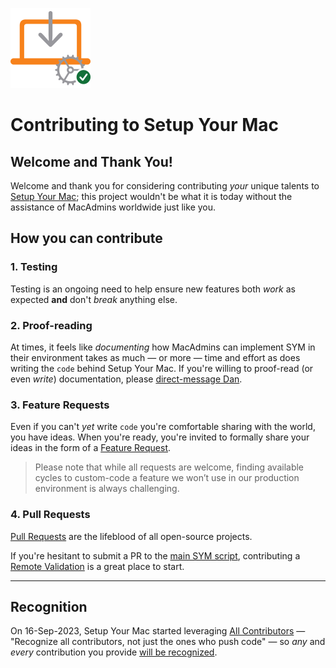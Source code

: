[<img alt="Setup Your Mac (1.12.0)" src="images/SYM_icon.png" width="128" />](https://snelson.us/sym)

# Contributing to Setup Your Mac

## Welcome and Thank You!
Welcome and thank you for considering contributing _your_ unique talents to [Setup Your Mac](https://snelson.us/sym); this project wouldn't be what it is today without the assistance of MacAdmins worldwide just like you.

## How you can contribute

### 1. Testing
Testing is an ongoing need to help ensure new features both _work_ as expected **and** don't _break_ anything else.

### 2. Proof-reading
At times, it feels like _documenting_ how MacAdmins can implement SYM in their environment takes as much — or more — time and effort as does writing the `code` behind Setup Your Mac. If you're willing to proof-read (or even _write_) documentation, please [direct-message Dan](https://macadmins.slack.com/team/U120FAHK2).

### 3. Feature Requests
Even if you can't _yet_ write `code` you're comfortable sharing with the world, you have ideas. When you're ready, you're invited to formally share your ideas in the form of a [Feature Request](https://github.com/dan-snelson/Setup-Your-Mac/issues).

> Please note that while all requests are welcome, finding available cycles to custom-code a feature we won’t use in our production environment is always challenging.

### 4. Pull Requests
[Pull Requests](https://docs.github.com/en/pull-requests/collaborating-with-pull-requests/proposing-changes-to-your-work-with-pull-requests/about-pull-requests) are the lifeblood of all open-source projects.

If you're hesitant to submit a PR to the [main SYM script](Setup-Your-Mac-via-Dialog.bash), contributing a [Remote Validation](Validations/README.md) is a great place to start.

---

## Recognition

On 16-Sep-2023, Setup Your Mac started leveraging [All Contributors](https://github.com/all-contributors/all-contributors/blob/master/README.md) — "Recognize all contributors, not just the ones who push code" — so _any_ and _every_ contribution you provide [will be recognized](CONTRIBUTORS.md).